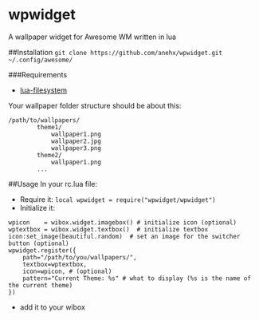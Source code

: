 # wpwidget
A wallpaper widget for Awesome WM written in lua

##Installation
`git clone https://github.com/anehx/wpwidget.git ~/.config/awesome/`

###Requirements
* [lua-filesystem](http://keplerproject.github.io/luafilesystem/)

Your wallpaper folder structure should be about this:
```
/path/to/wallpapers/
        theme1/
            wallpaper1.png
            wallpaper2.jpg
            wallpaper3.png
        theme2/
            wallpaper1.png
        ...
```

##Usage
In your rc.lua file:
* Require it: `local wpwidget = require("wpwidget/wpwidget")`
* Initialize it:
```
wpicon    = wibox.widget.imagebox() # initialize icon (optional)
wptextbox = wibox.widget.textbox()  # initialize textbox
icon:set_image(beautiful.random)  # set an image for the switcher button (optional)
wpwidget.register({
    path="/path/to/you/wallpapers/",
    textbox=wptextbox,
    icon=wpicon, # (optional)
    pattern="Current Theme: %s" # what to display (%s is the name of the current theme)
})
```
* add it to your wibox
